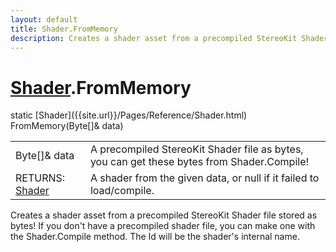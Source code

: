 ```yaml
---
layout: default
title: Shader.FromMemory
description: Creates a shader asset from a precompiled StereoKit Shader file stored as bytes! If you don't have a precompiled shader file, you can make one with the Shader.Compile method. The Id will be the shader's internal name.
---
```

# [Shader]({{site.url}}/Pages/Reference/Shader.html).FromMemory

<div class='signature' markdown='1'>
static [Shader]({{site.url}}/Pages/Reference/Shader.html) FromMemory(Byte[]& data)
</div>

|  |  |
|--|--|
|Byte[]& data|A precompiled StereoKit Shader file as bytes,             you can get these bytes from Shader.Compile!|
|RETURNS: [Shader]({{site.url}}/Pages/Reference/Shader.html)|A shader from the given data, or null if it failed to load/compile.|

Creates a shader asset from a precompiled StereoKit
Shader file stored as bytes! If you don't have a precompiled
shader file, you can make one with the Shader.Compile method.
The Id will be the shader's internal name.



